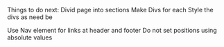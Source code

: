 Things to do next:
Divid page into sections
Make Divs for each
Style the divs as need be


Use Nav element for links at header and footer
Do not set positions using absolute values